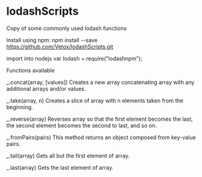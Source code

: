 # lodashScripts
Copy of some commonly used lodash functions

Install using npm:
npm install --save https://github.com/Vetox/lodashScripts.git

import into nodejs
var lodash = require("lodashnpm");

Functions available

_.concat(array, [values])
Creates a new array concatenating array with any additional arrays and/or values.

_.take(array, n)
Creates a slice of array with n elements taken from the beginning.

_.reverse(array)
Reverses array so that the first element becomes the last, the second element becomes the second to last, and so on.

_.fromPairs(pairs)
This method returns an object composed from key-value pairs.

_.tail(array)
Gets all but the first element of array.

_.last(array)
Gets the last element of array.
